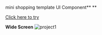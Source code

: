 mini shopping template UI Component\*\*
\*\*

[Click here to try](https://leebo-ram.github.io/mini-shopping-template/)

**Wide Screen**
![project1](https://user-images.githubusercontent.com/78125363/206840360-a52ff743-ceb3-4108-8bcc-659e792d5f59.png)
